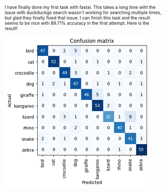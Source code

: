 I have finally done my first task with fastai. This takes a long time wiht the issue with duckduckgo search wassn't working for searching multiple times, but glad they finally fixed that issue.
I can finish this task and the result seems to be nice with 89.71% accuracy in the first attempt. 
Here is the result!

![Image of confusion matrix](/images/confusion_matrix.png)
